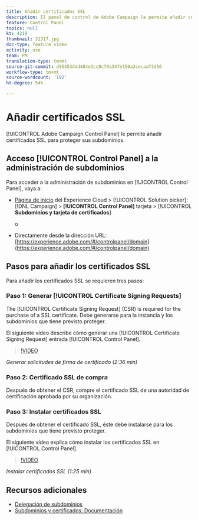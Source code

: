 ```yaml
---
title: Añadir certificados SSL
description: El panel de control de Adobe Campaign le permite añadir certificados SSL para proteger sus subdominios.
feature: Control Panel
topics: null
kt: 4219
thumbnail: 31317.jpg
doc-type: feature video
activity: use
team: PM
translation-type: tm+mt
source-git-commit: d95453ddd484e2cc0c79a347e150a2cecaa73d56
workflow-type: tm+mt
source-wordcount: '192'
ht-degree: 54%

---
```



# Añadir certificados SSL

[!UICONTROL Adobe Campaign Control Panel] le permite añadir certificados SSL para proteger sus subdominios.

## Acceso [!UICONTROL Control Panel] a la administración de subdominios

Para acceder a la administración de subdominios en [!UICONTROL Control Panel], vaya a:

* [Página de inicio](https://experience.adobe.com/#/home) del Experience Cloud > [!UICONTROL Solution picker]: [!DNL Campaign] > **[!UICONTROL Control Panel]** tarjeta > [!UICONTROL **Subdominios y tarjeta de certificados**]

   o
* Directamente desde la dirección URL: [https://experience.adobe.com/#/controlpanel/domain](https://experience.adobe.com/#/controlpanel/domain)

## Pasos para añadir los certificados SSL

Para añadir los certificados SSL se requieren tres pasos:

### Paso 1: Generar [!UICONTROL Certificate Signing Requests]

The [!UICONTROL Certificate Signing Request] (CSR) is required for the purchase of a SSL certificate. Debe generarse para la instancia y los subdominios que tiene previsto proteger.

El siguiente vídeo describe cómo generar una [!UICONTROL Certificate Signing Request] entrada [!UICONTROL Control Panel].

>[!VIDEO](https://video.tv.adobe.com/v/31317?quality=12)

*Generar solicitudes de firma de certificado (2:36 min)*

### Paso 2: Certificado SSL de compra

Después de obtener el CSR, compre el certificado SSL de una autoridad de certificación aprobada por su organización.

### Paso 3: Instalar certificados SSL

Después de obtener el certificado SSL, éste debe instalarse para los subdominios que tiene previsto proteger.

El siguiente vídeo explica cómo instalar los certificados SSL en [!UICONTROL Control Panel].

>[!VIDEO](https://video.tv.adobe.com/v/31166?quality=12)

*Instalar certificados SSL (1:25 min)*

## Recursos adicionales

* [Delegación de subdominios](/help/administrating/control-panel/subdomain-delegation.md)
* [Subdominios y certificados: Documentación](https://docs.adobe.com/content/help/es-ES/control-panel/using/subdomains-and-certificates/renewing-subdomain-certificate.html)
